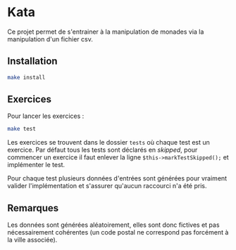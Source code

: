 # Kata

Ce projet permet de s'entrainer à la manipulation de monades via la manipulation d'un fichier csv.

## Installation

```sh
make install
```

## Exercices

Pour lancer les exercices :

```sh
make test
```

Les exercices se trouvent dans le dossier `tests` où chaque test est un exercice. Par défaut tous les tests sont déclarés en _skipped_, pour commencer un exercice il faut enlever la ligne `$this->markTestSkipped();` et implémenter le test.

Pour chaque test plusieurs données d'entrées sont générées pour vraiment valider l'implémentation et s'assurer qu'aucun raccourci n'a été pris.

## Remarques

Les données sont générées aléatoirement, elles sont donc fictives et pas nécessairement cohérentes (un code postal ne correspond pas forcément à la ville associée).

